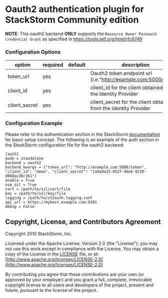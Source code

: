 # Oauth2 authentication plugin for StackStorm Community edition

**NOTE**: This oauth2 backend __ONLY__ supports the  `Resource Owner Password Credential Grant` as specified in https://tools.ietf.org/html/rfc6749


### Configuration Options

| option           | required | default | description                                              |
|------------------|----------|---------|----------------------------------------------------------|
| token_url     | yes      |         |Oauth2 token endpoint url (i.e."http://example.com:5000/token") |
| client_id     | yes      |         |client_id for the client obtained from the Identity Provider    |
| client_secret | yes      |         |client_secret for the client obtained from the Identity Provider|

### Configuration Example

Please refer to the authentication section in the StackStorm
[documentation](http://docs.stackstorm.com) for basic setup concept. The
following is an example of the auth section in the StackStorm configuration file for the oauth2 backend:

```
[auth]
mode = standalone
backend = oauth2
backend_kwargs = {"token_url": "http://example.com:5000/token", "client_id": "demo", "client_secret": "1a9ada23-d527-46eb-9230-d068ac3bc161"}
enable = True
use_ssl = True
cert = /path/to/ssl/cert/file
key = /path/to/ssl/key/file
logging = /path/to/st2auth.logging.conf
api_url = https://myhost.example.com:9101
debug = False
```

## Copyright, License, and Contributors Agreement

Copyright 2015 StackStorm, Inc.

Licensed under the Apache License, Version 2.0 (the "License"); you may not use this work except in
compliance with the License. You may obtain a copy of the License in the [LICENSE](LICENSE) file,
or at: [http://www.apache.org/licenses/LICENSE-2.0](http://www.apache.org/licenses/LICENSE-2.0)

By contributing you agree that these contributions are your own (or approved by your employer) and 
you grant a full, complete, irrevocable copyright license to all users and developers of the
project, present and future, pursuant to the license of the project.
